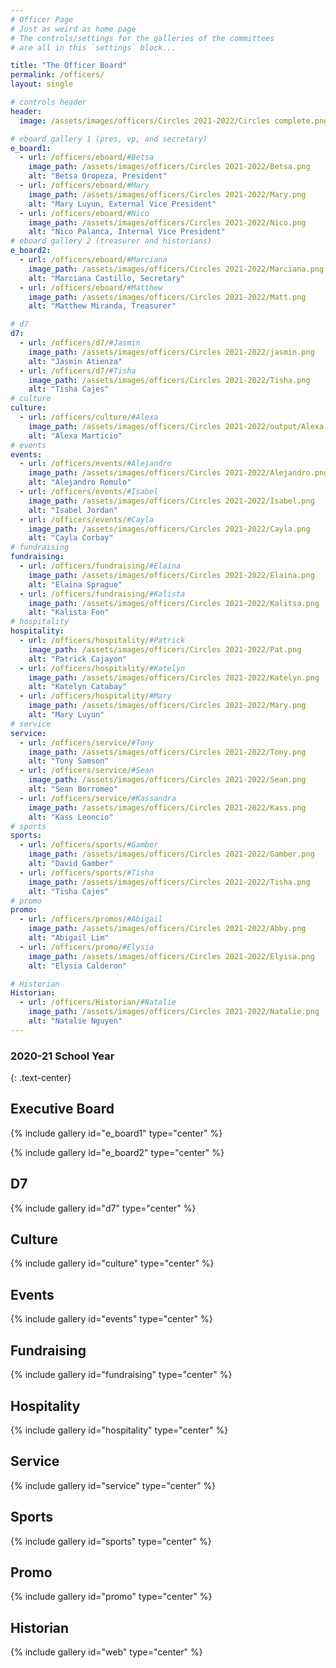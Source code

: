 ```yaml
---
# Officer Page
# Just as weird as home page
# The controls/settings for the galleries of the committees
# are all in this `settings` block...

title: "The Officer Board"
permalink: /officers/
layout: single

# controls header
header:
  image: /assets/images/officers/Circles 2021-2022/Circles complete.png

# eboard gallery 1 (pres, vp, and secretary)
e_board1:
  - url: /officers/eboard/#Betsa
    image_path: /assets/images/officers/Circles 2021-2022/Betsa.png
    alt: "Betsa Oropeza, President"
  - url: /officers/eboard/#Mary
    image_path: /assets/images/officers/Circles 2021-2022/Mary.png
    alt: "Mary Luyun, External Vice President"
  - url: /officers/eboard/#Nico
    image_path: /assets/images/officers/Circles 2021-2022/Nico.png
    alt: "Nico Palanca, Internal Vice President"
# eboard gallery 2 (treasurer and historians)
e_board2:
  - url: /officers/eboard/#Marciana
    image_path: /assets/images/officers/Circles 2021-2022/Marciana.png
    alt: "Marciana Castillo, Secretary"
  - url: /officers/eboard/#Matthew
    image_path: /assets/images/officers/Circles 2021-2022/Matt.png
    alt: "Matthew Miranda, Treasurer"

# d7
d7:
  - url: /officers/d7/#Jasmin
    image_path: /assets/images/officers/Circles 2021-2022/jasmin.png
    alt: "Jasmin Atienza"
  - url: /officers/d7/#Tisha
    image_path: /assets/images/officers/Circles 2021-2022/Tisha.png
    alt: "Tisha Cajes"
# culture
culture:
  - url: /officers/culture/#Alexa
    image_path: /assets/images/officers/Circles 2021-2022/output/Alexa.png
    alt: "Alexa Marticio"
# events
events:
  - url: /officers/events/#Alejandro
    image_path: /assets/images/officers/Circles 2021-2022/Alejandro.png
    alt: "Alejandro Romulo"
  - url: /officers/events/#Isabel
    image_path: /assets/images/officers/Circles 2021-2022/Isabel.png
    alt: "Isabel Jordan"
  - url: /officers/events/#Cayla
    image_path: /assets/images/officers/Circles 2021-2022/Cayla.png
    alt: "Cayla Corbay"
# fundraising
fundraising:
  - url: /officers/fundraising/#Elaina
    image_path: /assets/images/officers/Circles 2021-2022/Elaina.png
    alt: "Elaina Sprague"
  - url: /officers/fundraising/#Kalista
    image_path: /assets/images/officers/Circles 2021-2022/Kalitsa.png
    alt: "Kalista Fon"
# hospitality
hospitality:
  - url: /officers/hospitality/#Patrick
    image_path: /assets/images/officers/Circles 2021-2022/Pat.png
    alt: "Patrick Cajayon"
  - url: /officers/hospitality/#Katelyn
    image_path: /assets/images/officers/Circles 2021-2022/Katelyn.png
    alt: "Katelyn Catabay"
  - url: /officers/hospitality/#Mary
    image_path: /assets/images/officers/Circles 2021-2022/Mary.png
    alt: "Mary Luyun"
# service
service:
  - url: /officers/service/#Tony
    image_path: /assets/images/officers/Circles 2021-2022/Tony.png
    alt: "Tony Samson"
  - url: /officers/service/#Sean
    image_path: /assets/images/officers/Circles 2021-2022/Sean.png
    alt: "Sean Borromeo"
  - url: /officers/service/#Kassandra
    image_path: /assets/images/officers/Circles 2021-2022/Kass.png
    alt: "Kass Leoncio"
# sports
sports:
  - url: /officers/sports/#Gamber
    image_path: /assets/images/officers/Circles 2021-2022/Gamber.png
    alt: "David Gamber"
  - url: /officers/sports/#Tisha
    image_path: /assets/images/officers/Circles 2021-2022/Tisha.png
    alt: "Tisha Cajes"
# promo
promo:
  - url: /officers/promos/#Abigail
    image_path: /assets/images/officers/Circles 2021-2022/Abby.png
    alt: "Abigail Lim"
  - url: /officers/promo/#Elysia
    image_path: /assets/images/officers/Circles 2021-2022/Elyisa.png
    alt: "Elysia Calderon"

# Historian
Historian:
  - url: /officers/Historian/#Natalie
    image_path: /assets/images/officers/Circles 2021-2022/Natalie.png
    alt: "Natalie Nguyen"
---
```


<!--
	this shouldn't need modification,
	unless you want to play with the
	layout!
  -->

### 2020-21 School Year
{: .text-center}

## Executive Board

{% include gallery id="e_board1" type="center" %}

{% include gallery id="e_board2" type="center" %}

## D7

{% include gallery id="d7" type="center" %}

## Culture

{% include gallery id="culture" type="center" %}

## Events

{% include gallery id="events" type="center" %}

## Fundraising

{% include gallery id="fundraising" type="center" %}

## Hospitality

{% include gallery id="hospitality" type="center" %}

## Service

{% include gallery id="service" type="center" %}

## Sports

{% include gallery id="sports" type="center" %}

## Promo

{% include gallery id="promo" type="center" %}

## Historian

{% include gallery id="web" type="center" %}
